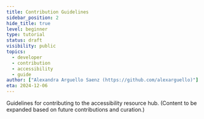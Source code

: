 ```yaml
---
title: Contribution Guidelines
sidebar_position: 2
hide_title: true
level: beginner
type: tutorial
status: draft
visibility: public
topics:
  - developer
  - contribution
  - accessibility
  - guide
author: ["Alexandra Arguello Saenz (https://github.com/alexarguello)"]
eta: 2024-12-06
---
```


Guidelines for contributing to the accessibility resource hub. (Content to be expanded based on future contributions and curation.)
